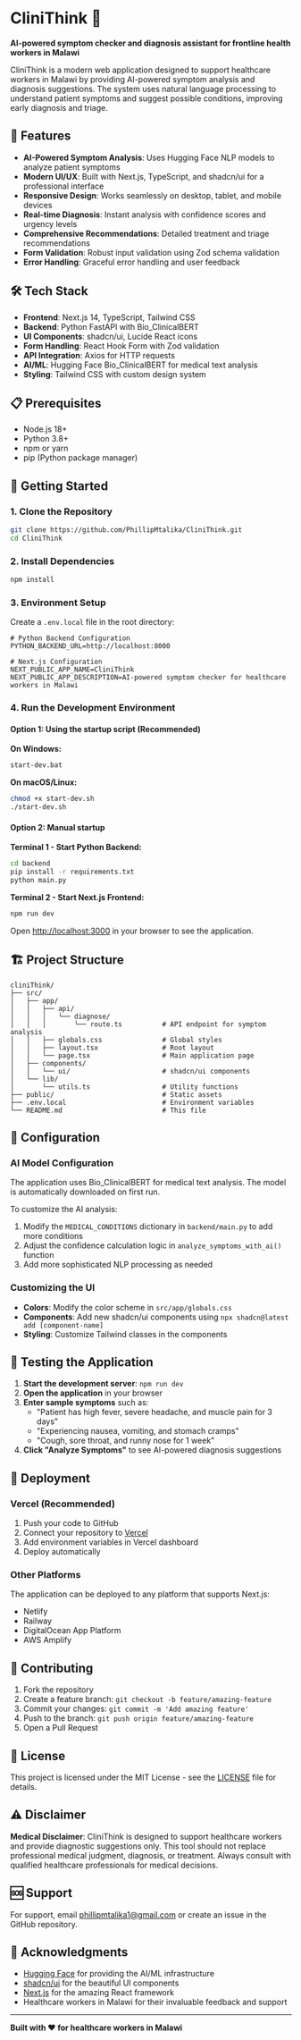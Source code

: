 # CliniThink 🏥

**AI-powered symptom checker and diagnosis assistant for frontline health workers in Malawi**

CliniThink is a modern web application designed to support healthcare workers in Malawi by providing AI-powered symptom analysis and diagnosis suggestions. The system uses natural language processing to understand patient symptoms and suggest possible conditions, improving early diagnosis and triage.

## 🚀 Features

- **AI-Powered Symptom Analysis**: Uses Hugging Face NLP models to analyze patient symptoms
- **Modern UI/UX**: Built with Next.js, TypeScript, and shadcn/ui for a professional interface
- **Responsive Design**: Works seamlessly on desktop, tablet, and mobile devices
- **Real-time Diagnosis**: Instant analysis with confidence scores and urgency levels
- **Comprehensive Recommendations**: Detailed treatment and triage recommendations
- **Form Validation**: Robust input validation using Zod schema validation
- **Error Handling**: Graceful error handling and user feedback

## 🛠️ Tech Stack

- **Frontend**: Next.js 14, TypeScript, Tailwind CSS
- **Backend**: Python FastAPI with Bio_ClinicalBERT
- **UI Components**: shadcn/ui, Lucide React icons
- **Form Handling**: React Hook Form with Zod validation
- **API Integration**: Axios for HTTP requests
- **AI/ML**: Hugging Face Bio_ClinicalBERT for medical text analysis
- **Styling**: Tailwind CSS with custom design system

## 📋 Prerequisites

- Node.js 18+ 
- Python 3.8+
- npm or yarn
- pip (Python package manager)

## 🚀 Getting Started

### 1. Clone the Repository

```bash
git clone https://github.com/PhillipMtalika/CliniThink.git
cd CliniThink
```

### 2. Install Dependencies

```bash
npm install
```

### 3. Environment Setup

Create a `.env.local` file in the root directory:

```env
# Python Backend Configuration
PYTHON_BACKEND_URL=http://localhost:8000

# Next.js Configuration
NEXT_PUBLIC_APP_NAME=CliniThink
NEXT_PUBLIC_APP_DESCRIPTION=AI-powered symptom checker for healthcare workers in Malawi
```

### 4. Run the Development Environment

#### Option 1: Using the startup script (Recommended)

**On Windows:**
```bash
start-dev.bat
```

**On macOS/Linux:**
```bash
chmod +x start-dev.sh
./start-dev.sh
```

#### Option 2: Manual startup

**Terminal 1 - Start Python Backend:**
```bash
cd backend
pip install -r requirements.txt
python main.py
```

**Terminal 2 - Start Next.js Frontend:**
```bash
npm run dev
```

Open [http://localhost:3000](http://localhost:3000) in your browser to see the application.

## 🏗️ Project Structure

```
cliniThink/
├── src/
│   ├── app/
│   │   ├── api/
│   │   │   └── diagnose/
│   │   │       └── route.ts          # API endpoint for symptom analysis
│   │   ├── globals.css               # Global styles
│   │   ├── layout.tsx                # Root layout
│   │   └── page.tsx                  # Main application page
│   ├── components/
│   │   └── ui/                       # shadcn/ui components
│   └── lib/
│       └── utils.ts                  # Utility functions
├── public/                           # Static assets
├── .env.local                        # Environment variables
└── README.md                         # This file
```

## 🔧 Configuration

### AI Model Configuration

The application uses Bio_ClinicalBERT for medical text analysis. The model is automatically downloaded on first run.

To customize the AI analysis:

1. Modify the `MEDICAL_CONDITIONS` dictionary in `backend/main.py` to add more conditions
2. Adjust the confidence calculation logic in `analyze_symptoms_with_ai()` function
3. Add more sophisticated NLP processing as needed

### Customizing the UI

- **Colors**: Modify the color scheme in `src/app/globals.css`
- **Components**: Add new shadcn/ui components using `npx shadcn@latest add [component-name]`
- **Styling**: Customize Tailwind classes in the components

## 🧪 Testing the Application

1. **Start the development server**: `npm run dev`
2. **Open the application** in your browser
3. **Enter sample symptoms** such as:
   - "Patient has high fever, severe headache, and muscle pain for 3 days"
   - "Experiencing nausea, vomiting, and stomach cramps"
   - "Cough, sore throat, and runny nose for 1 week"
4. **Click "Analyze Symptoms"** to see AI-powered diagnosis suggestions

## 🚀 Deployment

### Vercel (Recommended)

1. Push your code to GitHub
2. Connect your repository to [Vercel](https://vercel.com)
3. Add environment variables in Vercel dashboard
4. Deploy automatically

### Other Platforms

The application can be deployed to any platform that supports Next.js:
- Netlify
- Railway
- DigitalOcean App Platform
- AWS Amplify

## 🤝 Contributing

1. Fork the repository
2. Create a feature branch: `git checkout -b feature/amazing-feature`
3. Commit your changes: `git commit -m 'Add amazing feature'`
4. Push to the branch: `git push origin feature/amazing-feature`
5. Open a Pull Request

## 📝 License

This project is licensed under the MIT License - see the [LICENSE](LICENSE) file for details.

## ⚠️ Disclaimer

**Medical Disclaimer**: CliniThink is designed to support healthcare workers and provide diagnostic suggestions only. This tool should not replace professional medical judgment, diagnosis, or treatment. Always consult with qualified healthcare professionals for medical decisions.

## 🆘 Support

For support, email phillipmtalika1@gmail.com or create an issue in the GitHub repository.

## 🙏 Acknowledgments

- [Hugging Face](https://huggingface.co/) for providing the AI/ML infrastructure
- [shadcn/ui](https://ui.shadcn.com/) for the beautiful UI components
- [Next.js](https://nextjs.org/) for the amazing React framework
- Healthcare workers in Malawi for their invaluable feedback and support

---

**Built with ❤️ for healthcare workers in Malawi**
